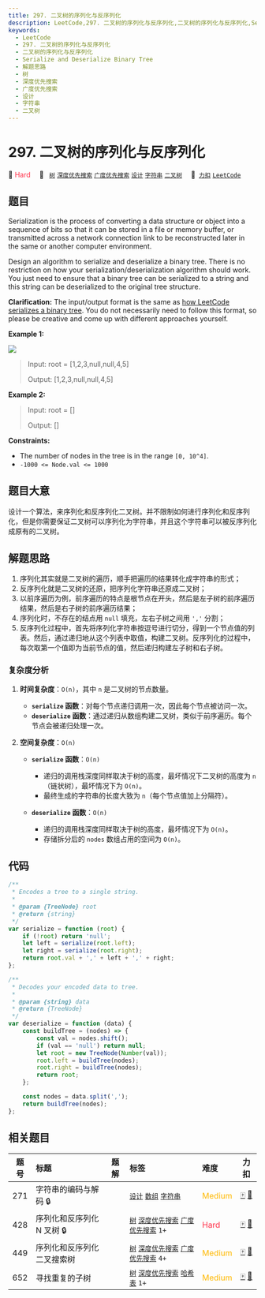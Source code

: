 ```yaml
---
title: 297. 二叉树的序列化与反序列化
description: LeetCode,297. 二叉树的序列化与反序列化,二叉树的序列化与反序列化,Serialize and Deserialize Binary Tree,解题思路,树,深度优先搜索,广度优先搜索,设计,字符串,二叉树
keywords:
  - LeetCode
  - 297. 二叉树的序列化与反序列化
  - 二叉树的序列化与反序列化
  - Serialize and Deserialize Binary Tree
  - 解题思路
  - 树
  - 深度优先搜索
  - 广度优先搜索
  - 设计
  - 字符串
  - 二叉树
---
```


# 297. 二叉树的序列化与反序列化

🔴 <font color=#ff334b>Hard</font>&emsp; 🔖&ensp; [`树`](/tag/tree.md) [`深度优先搜索`](/tag/depth-first-search.md) [`广度优先搜索`](/tag/breadth-first-search.md) [`设计`](/tag/design.md) [`字符串`](/tag/string.md) [`二叉树`](/tag/binary-tree.md)&emsp; 🔗&ensp;[`力扣`](https://leetcode.cn/problems/serialize-and-deserialize-binary-tree) [`LeetCode`](https://leetcode.com/problems/serialize-and-deserialize-binary-tree)

## 题目

Serialization is the process of converting a data structure or object into a sequence of bits so that it can be stored in a file or memory buffer, or transmitted across a network connection link to be reconstructed later in the same or another computer environment.

Design an algorithm to serialize and deserialize a binary tree. There is no restriction on how your serialization/deserialization algorithm should work. You just need to ensure that a binary tree can be serialized to a string and this string can be deserialized to the original tree structure.

**Clarification:** The input/output format is the same as [how LeetCode serializes a binary tree](https://leetcode.com/faq/#binary-tree). You do not necessarily need to follow this format, so please be creative and come up with different approaches yourself.

**Example 1:**

![](https://assets.leetcode.com/uploads/2020/09/15/serdeser.jpg)

> Input: root = [1,2,3,null,null,4,5]
>
> Output: [1,2,3,null,null,4,5]

**Example 2:**

> Input: root = []
>
> Output: []

**Constraints:**

- The number of nodes in the tree is in the range `[0, 10^4]`.
- `-1000 <= Node.val <= 1000`

## 题目大意

设计一个算法，来序列化和反序列化二叉树。并不限制如何进行序列化和反序列化，但是你需要保证二叉树可以序列化为字符串，并且这个字符串可以被反序列化成原有的二叉树。

## 解题思路

1. 序列化其实就是二叉树的遍历，顺手把遍历的结果转化成字符串的形式；
2. 反序列化就是二叉树的还原，把序列化字符串还原成二叉树；
3. 以前序遍历为例，前序遍历的特点是根节点在开头，然后是左子树的前序遍历结果，然后是右子树的前序遍历结果；
4. 序列化时，不存在的结点用 `null` 填充，左右子树之间用 `','` 分割；
5. 反序列化过程中，首先将序列化字符串按逗号进行切分，得到一个节点值的列表。然后，通过递归地从这个列表中取值，构建二叉树。反序列化的过程中，每次取第一个值即为当前节点的值，然后递归构建左子树和右子树。

### 复杂度分析

1. **时间复杂度**：`O(n)`，其中 `n` 是二叉树的节点数量。

   - **`serialize` 函数**：对每个节点递归调用一次，因此每个节点被访问一次。
   - **`deserialize` 函数**：通过递归从数组构建二叉树，类似于前序遍历。每个节点会被递归处理一次。

2. **空间复杂度**：`O(n)`

   - **`serialize` 函数**：`O(n)`

     - 递归的调用栈深度同样取决于树的高度，最坏情况下二叉树的高度为 `n`（链状树），最坏情况下为 `O(n)`。
     - 最终生成的字符串的长度大致为 `n`（每个节点值加上分隔符）。

   - **`deserialize` 函数**：`O(n)`
     - 递归的调用栈深度同样取决于树的高度，最坏情况下为 `O(n)`。
     - 存储拆分后的 `nodes` 数组占用的空间为 `O(n)`。

## 代码

```javascript
/**
 * Encodes a tree to a single string.
 *
 * @param {TreeNode} root
 * @return {string}
 */
var serialize = function (root) {
	if (!root) return 'null';
	let left = serialize(root.left);
	let right = serialize(root.right);
	return root.val + ',' + left + ',' + right;
};

/**
 * Decodes your encoded data to tree.
 *
 * @param {string} data
 * @return {TreeNode}
 */
var deserialize = function (data) {
	const buildTree = (nodes) => {
		const val = nodes.shift();
		if (val == 'null') return null;
		let root = new TreeNode(Number(val));
		root.left = buildTree(nodes);
		root.right = buildTree(nodes);
		return root;
	};

	const nodes = data.split(',');
	return buildTree(nodes);
};
```

## 相关题目

<!-- prettier-ignore -->
| 题号 | 标题 | 题解 | 标签 | 难度 | 力扣 |
| :------: | :------ | :------: | :------ | :------ | :------: |
| 271 | 字符串的编码与解码 🔒 |  |  [`设计`](/tag/design.md) [`数组`](/tag/array.md) [`字符串`](/tag/string.md) | <font color=#ffb800>Medium</font> | [🀄️](https://leetcode.cn/problems/encode-and-decode-strings) [🔗](https://leetcode.com/problems/encode-and-decode-strings) |
| 428 | 序列化和反序列化 N 叉树 🔒 |  |  [`树`](/tag/tree.md) [`深度优先搜索`](/tag/depth-first-search.md) [`广度优先搜索`](/tag/breadth-first-search.md) `1+` | <font color=#ff334b>Hard</font> | [🀄️](https://leetcode.cn/problems/serialize-and-deserialize-n-ary-tree) [🔗](https://leetcode.com/problems/serialize-and-deserialize-n-ary-tree) |
| 449 | 序列化和反序列化二叉搜索树 |  |  [`树`](/tag/tree.md) [`深度优先搜索`](/tag/depth-first-search.md) [`广度优先搜索`](/tag/breadth-first-search.md) `4+` | <font color=#ffb800>Medium</font> | [🀄️](https://leetcode.cn/problems/serialize-and-deserialize-bst) [🔗](https://leetcode.com/problems/serialize-and-deserialize-bst) |
| 652 | 寻找重复的子树 |  |  [`树`](/tag/tree.md) [`深度优先搜索`](/tag/depth-first-search.md) [`哈希表`](/tag/hash-table.md) `1+` | <font color=#ffb800>Medium</font> | [🀄️](https://leetcode.cn/problems/find-duplicate-subtrees) [🔗](https://leetcode.com/problems/find-duplicate-subtrees) |
